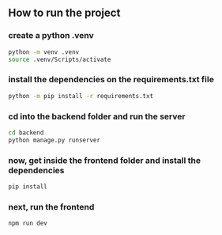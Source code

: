 ## How to run the project
### create a python .venv
```bash
python -m venv .venv
source .venv/Scripts/activate
```

### install the dependencies on the requirements.txt file
```bash
python -m pip install -r requirements.txt
```

### cd into the backend folder and run the server
```bash
cd backend
python manage.py runserver
```

### now, get inside the frontend folder and install the dependencies
```bash
pip install
```

### next, run the frontend
```bash
npm run dev
```

